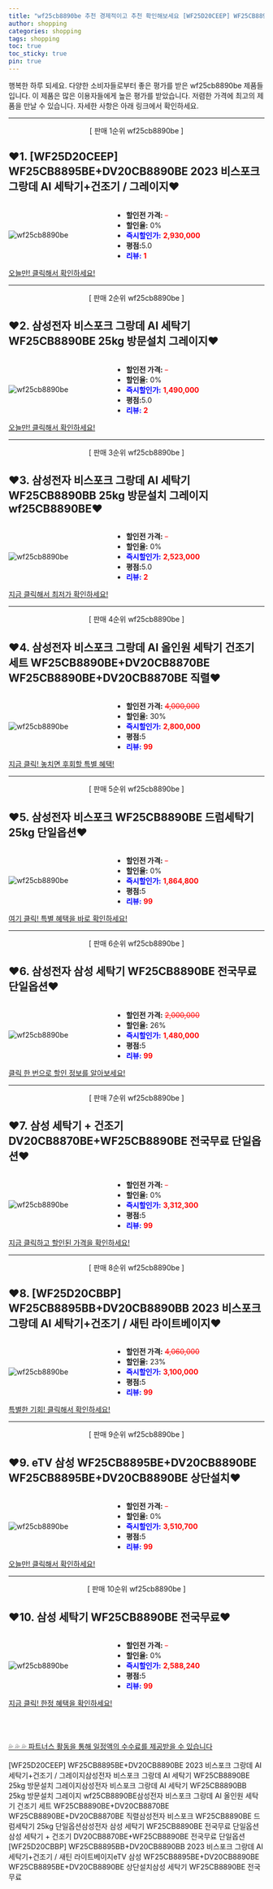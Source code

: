 ```yaml
---
title: "wf25cb8890be 추천 경제적이고 추천 확인해보세요 [WF25D20CEEP] WF25CB8895BE+DV20CB8890BE 2023 비스포크 그랑데"
author: shopping
categories: shopping
tags: shopping
toc: true
toc_sticky: true
pin: true
---
```

행복한 하루 되세요. 다양한 소비자들로부터 좋은 평가를 받은 wf25cb8890be 제품들입니다. 이 제품은 많은 이용자들에게 높은 평가를 받았습니다. 저렴한 가격에 최고의 제품을 만날 수 있습니다. 자세한 사항은 아래 링크에서 확인하세요.

---
<p class="toplist" style="margin: 0 auto; display: block; width: fit-content;">[ 판매 1순위 wf25cb8890be ]</p>

<h2><strong>❤️1. [WF25D20CEEP] WF25CB8895BE+DV20CB8890BE 2023 비스포크 그랑데 AI 세탁기+건조기 / 그레이지❤️</strong></h2>

<div style="display: flex; align-items: center;">
    <div style="flex: 0.4;">
        <img src="https://thumbnail6.coupangcdn.com/thumbnails/remote/230x230ex/image/vendor_inventory/5d16/f6be110faa5a2c93cc4f4096f7b910071cf5959acd385e4f39d81b110b3f.jpg" alt="wf25cb8890be" style="max-width: 100%;">
    </div>
    <div style="flex: 0.6; margin-left: 10px;">
        <ul>
            <li><strong>할인전 가격:</strong> <del style="color: red;">-</del></li>
            <li><strong>할인율:</strong> 0%</li>
            <li><span style='color:blue'><strong>즉시할인가:</strong></span> <span style='color:red'><strong>2,930,000</strong></span></li>
            <li><strong>평점:</strong>5.0</li>
            <li><span style='color:blue'><strong>리뷰:</strong></span> <span style='color:red'><strong>1</strong></span></li>
        </ul>
    </div>
</div>
<div class="center">
    <a href="https://William4Davisa.github.io?lptag=AF9450613&subid=githubio&pageKey=7204337764&traceid=V0-153&itemId=18216894749&vendorItemId=87151140211" class="myButton">
        오늘만! 클릭해서 확인하세요!
    </a>
</div>


---
<p class="toplist" style="margin: 0 auto; display: block; width: fit-content;">[ 판매 2순위 wf25cb8890be ]</p>

<h2><strong>❤️2. 삼성전자 비스포크 그랑데 AI 세탁기 WF25CB8890BE 25kg 방문설치 그레이지❤️</strong></h2>

<div style="display: flex; align-items: center;">
    <div style="flex: 0.4;">
        <img src="https://thumbnail8.coupangcdn.com/thumbnails/remote/230x230ex/image/vendor_inventory/5b90/9d40902e46a37e9a08d24d191b3d532575756e8ad00583f4d6b1be268805.png" alt="wf25cb8890be" style="max-width: 100%;">
    </div>
    <div style="flex: 0.6; margin-left: 10px;">
        <ul>
            <li><strong>할인전 가격:</strong> <del style="color: red;">-</del></li>
            <li><strong>할인율:</strong> 0%</li>
            <li><span style='color:blue'><strong>즉시할인가:</strong></span> <span style='color:red'><strong>1,490,000</strong></span></li>
            <li><strong>평점:</strong>5.0</li>
            <li><span style='color:blue'><strong>리뷰:</strong></span> <span style='color:red'><strong>2</strong></span></li>
        </ul>
    </div>
</div>
<div class="center">
    <a href="https://William4Davisa.github.io?lptag=AF9450613&subid=githubio&pageKey=7662940241&traceid=V0-153&itemId=20420021361&vendorItemId=87924957740" class="myButton">
        오늘만! 클릭해서 확인하세요!
    </a>
</div>


---
<p class="toplist" style="margin: 0 auto; display: block; width: fit-content;">[ 판매 3순위 wf25cb8890be ]</p>

<h2><strong>❤️3. 삼성전자 비스포크 그랑데 AI 세탁기 WF25CB8890BB 25kg 방문설치 그레이지 wf25CB8890BE❤️</strong></h2>

<div style="display: flex; align-items: center;">
    <div style="flex: 0.4;">
        <img src="https://thumbnail10.coupangcdn.com/thumbnails/remote/230x230ex/image/vendor_inventory/03a4/c39b60724245023c5f5c73165a13a63a7b0a1ac1132d07be72eb7233d62d.jpg" alt="wf25cb8890be" style="max-width: 100%;">
    </div>
    <div style="flex: 0.6; margin-left: 10px;">
        <ul>
            <li><strong>할인전 가격:</strong> <del style="color: red;">-</del></li>
            <li><strong>할인율:</strong> 0%</li>
            <li><span style='color:blue'><strong>즉시할인가:</strong></span> <span style='color:red'><strong>2,523,000</strong></span></li>
            <li><strong>평점:</strong>5.0</li>
            <li><span style='color:blue'><strong>리뷰:</strong></span> <span style='color:red'><strong>2</strong></span></li>
        </ul>
    </div>
</div>
<div class="center">
    <a href="https://William4Davisa.github.io?lptag=AF9450613&subid=githubio&pageKey=7662940241&traceid=V0-153&itemId=22698587192&vendorItemId=89734239474" class="myButton">
        지금 클릭해서 최저가 확인하세요!
    </a>
</div>


---
<p class="toplist" style="margin: 0 auto; display: block; width: fit-content;">[ 판매 4순위 wf25cb8890be ]</p>

<h2><strong>❤️4. 삼성전자 비스포크 그랑데 AI 올인원 세탁기 건조기 세트 WF25CB8890BE+DV20CB8870BE WF25CB8890BE+DV20CB8870BE 직렬❤️</strong></h2>

<div style="display: flex; align-items: center;">
    <div style="flex: 0.4;">
        <img src="https://thumbnail8.coupangcdn.com/thumbnails/remote/230x230ex/image/vendor_inventory/1674/d54dbb9031d22840e0b392ad707ecea947abce1429433d759c322ed4bca9.jpg" alt="wf25cb8890be" style="max-width: 100%;">
    </div>
    <div style="flex: 0.6; margin-left: 10px;">
        <ul>
            <li><strong>할인전 가격:</strong> <del style="color: red;">4,000,000</del></li>
            <li><strong>할인율:</strong> 30%</li>
            <li><span style='color:blue'><strong>즉시할인가:</strong></span> <span style='color:red'><strong>2,800,000</strong></span></li>
            <li><strong>평점:</strong>5</li>
            <li><span style='color:blue'><strong>리뷰:</strong></span> <span style='color:red'><strong>99</strong></span></li>
        </ul>
    </div>
</div>
<div class="center">
    <a href="https://William4Davisa.github.io?lptag=AF9450613&subid=githubio&pageKey=7638871324&traceid=V0-153&itemId=20291295416&vendorItemId=87377533007" class="myButton">
        지금 클릭! 놓치면 후회할 특별 혜택!
    </a>
</div>


---
<p class="toplist" style="margin: 0 auto; display: block; width: fit-content;">[ 판매 5순위 wf25cb8890be ]</p>

<h2><strong>❤️5. 삼성전자 비스포크 WF25CB8890BE 드럼세탁기 25kg 단일옵션❤️</strong></h2>

<div style="display: flex; align-items: center;">
    <div style="flex: 0.4;">
        <img src="https://thumbnail6.coupangcdn.com/thumbnails/remote/230x230ex/image/vendor_inventory/c5c7/ecf330ec587fd1afa93faa5ec30933b5b20a86a16a4b5be5efdcbcd9cbed.jpg" alt="wf25cb8890be" style="max-width: 100%;">
    </div>
    <div style="flex: 0.6; margin-left: 10px;">
        <ul>
            <li><strong>할인전 가격:</strong> <del style="color: red;">-</del></li>
            <li><strong>할인율:</strong> 0%</li>
            <li><span style='color:blue'><strong>즉시할인가:</strong></span> <span style='color:red'><strong>1,864,800</strong></span></li>
            <li><strong>평점:</strong>5</li>
            <li><span style='color:blue'><strong>리뷰:</strong></span> <span style='color:red'><strong>99</strong></span></li>
        </ul>
    </div>
</div>
<div class="center">
    <a href="https://William4Davisa.github.io?lptag=AF9450613&subid=githubio&pageKey=7772900252&traceid=V0-153&itemId=20989648576&vendorItemId=88054034148" class="myButton">
        여기 클릭! 특별 혜택을 바로 확인하세요!
    </a>
</div>


---
<p class="toplist" style="margin: 0 auto; display: block; width: fit-content;">[ 판매 6순위 wf25cb8890be ]</p>

<h2><strong>❤️6. 삼성전자 삼성 세탁기 WF25CB8890BE 전국무료 단일옵션❤️</strong></h2>

<div style="display: flex; align-items: center;">
    <div style="flex: 0.4;">
        <img src="https://thumbnail6.coupangcdn.com/thumbnails/remote/230x230ex/image/vendor_inventory/f111/630bd32f3b1b0e0ba8aeca1947378975902266b7cf4df88b926c85e3c7e0.jpg" alt="wf25cb8890be" style="max-width: 100%;">
    </div>
    <div style="flex: 0.6; margin-left: 10px;">
        <ul>
            <li><strong>할인전 가격:</strong> <del style="color: red;">2,000,000</del></li>
            <li><strong>할인율:</strong> 26%</li>
            <li><span style='color:blue'><strong>즉시할인가:</strong></span> <span style='color:red'><strong>1,480,000</strong></span></li>
            <li><strong>평점:</strong>5</li>
            <li><span style='color:blue'><strong>리뷰:</strong></span> <span style='color:red'><strong>99</strong></span></li>
        </ul>
    </div>
</div>
<div class="center">
    <a href="https://William4Davisa.github.io?lptag=AF9450613&subid=githubio&pageKey=7289705999&traceid=V0-153&itemId=22277026181&vendorItemId=89322654218" class="myButton">
        클릭 한 번으로 할인 정보를 알아보세요!
    </a>
</div>


---
<p class="toplist" style="margin: 0 auto; display: block; width: fit-content;">[ 판매 7순위 wf25cb8890be ]</p>

<h2><strong>❤️7. 삼성 세탁기 + 건조기 DV20CB8870BE+WF25CB8890BE 전국무료 단일옵션❤️</strong></h2>

<div style="display: flex; align-items: center;">
    <div style="flex: 0.4;">
        <img src="https://thumbnail10.coupangcdn.com/thumbnails/remote/230x230ex/image/vendor_inventory/a1ba/ca11041bedbdda01600ae8d4b6ea2d043a23d1f66e70423b87b76850124d.jpg" alt="wf25cb8890be" style="max-width: 100%;">
    </div>
    <div style="flex: 0.6; margin-left: 10px;">
        <ul>
            <li><strong>할인전 가격:</strong> <del style="color: red;">-</del></li>
            <li><strong>할인율:</strong> 0%</li>
            <li><span style='color:blue'><strong>즉시할인가:</strong></span> <span style='color:red'><strong>3,312,300</strong></span></li>
            <li><strong>평점:</strong>5</li>
            <li><span style='color:blue'><strong>리뷰:</strong></span> <span style='color:red'><strong>99</strong></span></li>
        </ul>
    </div>
</div>
<div class="center">
    <a href="https://William4Davisa.github.io?lptag=AF9450613&subid=githubio&pageKey=7714812082&traceid=V0-153&itemId=20689242337&vendorItemId=87122665088" class="myButton">
        지금 클릭하고 할인된 가격을 확인하세요!
    </a>
</div>


---
<p class="toplist" style="margin: 0 auto; display: block; width: fit-content;">[ 판매 8순위 wf25cb8890be ]</p>

<h2><strong>❤️8. [WF25D20CBBP] WF25CB8895BB+DV20CB8890BB 2023 비스포크 그랑데 AI 세탁기+건조기 / 새틴 라이트베이지❤️</strong></h2>

<div style="display: flex; align-items: center;">
    <div style="flex: 0.4;">
        <img src="https://thumbnail9.coupangcdn.com/thumbnails/remote/230x230ex/image/vendor_inventory/b948/a2608a3659e89186792c1b750c2c5b28de40f025a1b0dc67a57b9e45a2ac.JPG" alt="wf25cb8890be" style="max-width: 100%;">
    </div>
    <div style="flex: 0.6; margin-left: 10px;">
        <ul>
            <li><strong>할인전 가격:</strong> <del style="color: red;">4,060,000</del></li>
            <li><strong>할인율:</strong> 23%</li>
            <li><span style='color:blue'><strong>즉시할인가:</strong></span> <span style='color:red'><strong>3,100,000</strong></span></li>
            <li><strong>평점:</strong>5</li>
            <li><span style='color:blue'><strong>리뷰:</strong></span> <span style='color:red'><strong>99</strong></span></li>
        </ul>
    </div>
</div>
<div class="center">
    <a href="https://William4Davisa.github.io?lptag=AF9450613&subid=githubio&pageKey=7204322635&traceid=V0-153&itemId=18216836089&vendorItemId=85364675771" class="myButton">
        특별한 기회! 클릭해서 확인하세요!
    </a>
</div>


---
<p class="toplist" style="margin: 0 auto; display: block; width: fit-content;">[ 판매 9순위 wf25cb8890be ]</p>

<h2><strong>❤️9. eTV 삼성 WF25CB8895BE+DV20CB8890BE WF25CB8895BE+DV20CB8890BE 상단설치❤️</strong></h2>

<div style="display: flex; align-items: center;">
    <div style="flex: 0.4;">
        <img src="https://thumbnail8.coupangcdn.com/thumbnails/remote/230x230ex/image/vendor_inventory/2af0/3b71fe6e9104be3984826a94e4d51980cf12d9a97e65f5ec28e1b3c0a3dc.jpg" alt="wf25cb8890be" style="max-width: 100%;">
    </div>
    <div style="flex: 0.6; margin-left: 10px;">
        <ul>
            <li><strong>할인전 가격:</strong> <del style="color: red;">-</del></li>
            <li><strong>할인율:</strong> 0%</li>
            <li><span style='color:blue'><strong>즉시할인가:</strong></span> <span style='color:red'><strong>3,510,700</strong></span></li>
            <li><strong>평점:</strong>5</li>
            <li><span style='color:blue'><strong>리뷰:</strong></span> <span style='color:red'><strong>99</strong></span></li>
        </ul>
    </div>
</div>
<div class="center">
    <a href="https://William4Davisa.github.io?lptag=AF9450613&subid=githubio&pageKey=8039099777&traceid=V0-153&itemId=22501032125&vendorItemId=89543171923" class="myButton">
        오늘만! 클릭해서 확인하세요!
    </a>
</div>


---
<p class="toplist" style="margin: 0 auto; display: block; width: fit-content;">[ 판매 10순위 wf25cb8890be ]</p>

<h2><strong>❤️10. 삼성 세탁기 WF25CB8890BE 전국무료❤️</strong></h2>

<div style="display: flex; align-items: center;">
    <div style="flex: 0.4;">
        <img src="https://thumbnail8.coupangcdn.com/thumbnails/remote/230x230ex/image/vendor_inventory/26fd/fc86b80b7cee66f8e88eca28ec70e274ac71d9fe431eb3cfcaf59a28bc97.jpg" alt="wf25cb8890be" style="max-width: 100%;">
    </div>
    <div style="flex: 0.6; margin-left: 10px;">
        <ul>
            <li><strong>할인전 가격:</strong> <del style="color: red;">-</del></li>
            <li><strong>할인율:</strong> 0%</li>
            <li><span style='color:blue'><strong>즉시할인가:</strong></span> <span style='color:red'><strong>2,588,240</strong></span></li>
            <li><strong>평점:</strong>5</li>
            <li><span style='color:blue'><strong>리뷰:</strong></span> <span style='color:red'><strong>99</strong></span></li>
        </ul>
    </div>
</div>
<div class="center">
    <a href="https://William4Davisa.github.io?lptag=AF9450613&subid=githubio&pageKey=7290348002&traceid=V0-153&itemId=18631774341&vendorItemId=85767059118" class="myButton">
        지금 클릭! 한정 혜택을 확인하세요!
    </a>
</div>

<br><br><br>[💦 💦 💦 파트너스 활동을 통해 일정액의 수수료를 제공받을 수 있습니다](https://link.coupang.com/a/bcpT2c)<br><br>[WF25D20CEEP] WF25CB8895BE+DV20CB8890BE 2023 비스포크 그랑데 AI 세탁기+건조기 / 그레이지삼성전자 비스포크 그랑데 AI 세탁기 WF25CB8890BE 25kg 방문설치 그레이지삼성전자 비스포크 그랑데 AI 세탁기 WF25CB8890BB 25kg 방문설치 그레이지 wf25CB8890BE삼성전자 비스포크 그랑데 AI 올인원 세탁기 건조기 세트 WF25CB8890BE+DV20CB8870BE WF25CB8890BE+DV20CB8870BE 직렬삼성전자 비스포크 WF25CB8890BE 드럼세탁기 25kg 단일옵션삼성전자 삼성 세탁기 WF25CB8890BE 전국무료 단일옵션삼성 세탁기 + 건조기 DV20CB8870BE+WF25CB8890BE 전국무료 단일옵션[WF25D20CBBP] WF25CB8895BB+DV20CB8890BB 2023 비스포크 그랑데 AI 세탁기+건조기 / 새틴 라이트베이지eTV 삼성 WF25CB8895BE+DV20CB8890BE WF25CB8895BE+DV20CB8890BE 상단설치삼성 세탁기 WF25CB8890BE 전국무료